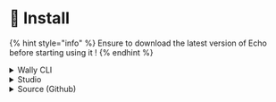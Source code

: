 # 🔨 Install

{% hint style="info" %}
Ensure to download the latest version of Echo before starting using it !
{% endhint %}

<details>

<summary>Wally CLI</summary>

1. Make sure you have [Wally ](https://wally.run)installed
2. Into the `wally.toml` file add the package\
   `echo = "zoykad/echo@0.1.4"`
3. Run `wally install` to install the package

</details>

<details>

<summary>Studio</summary>

1. Ensure the [wally plugin](https://create.roblox.com/store/asset/15129321534/Wally-Plugin) is installed
2. Type `zoykad/echo` into the textbox
3. Install the latest version

</details>

<details>

<summary>Source (Github)</summary>

1. Download the latest version of the package from the [github repository](https://github.com/Divine-Legacy/echo)
2. Extract the downloaded folder
3. Put the "Packages" folder into ReplicatedStorage and the src folder on a client/server shared space

</details>
